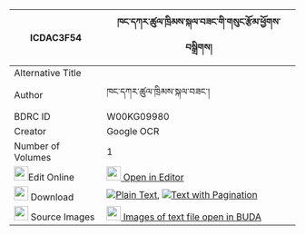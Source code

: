 |ICDAC3F54|ཁང་དཀར་ཚུལ་ཁྲིམས་སྐལ་བཟང་གི་གསུང་རྩོམ་ཕྱོགས་བསྒྲིགས། 
| --- | --- 
|Alternative Title |
|Author| ཁང་དཀར་ཚུལ་ཁྲིམས་སྐལ་བཟང་།
|BDRC ID | W00KG09980
|Creator | Google OCR
|Number of Volumes| 1
|<img width="25" src="https://img.icons8.com/color/25/000000/edit-property.png">Edit Online| [<img width="25" src="https://avatars.githubusercontent.com/u/45091458?s=200&v=4"> Open in Editor](http://editor.openpecha.org/ICDAC3F54)
|<img width="25" src="https://img.icons8.com/fluent/48/000000/download-2.png"/>  Download | [![](https://img.icons8.com/color/20/000000/txt.png)Plain Text](https://github.com/Openpecha/ICDAC3F54/releases/download/v2/khang_ka_ra_tsultrim_kalzang_g_plain_ICDAC3F54.zip), [![](https://img.icons8.com/color/20/000000/txt.png)Text with Pagination](https://github.com/Openpecha/ICDAC3F54/releases/download/v2/khang_ka_ra_tsultrim_kalzang_g_pages_ICDAC3F54.zip)
|<img width="25" src="https://img.icons8.com/plasticine/100/000000/pictures-folder.png"/>  Source Images | [<img width="25" src="https://library.bdrc.io/icons/BUDA-small.svg"> Images of text file open in BUDA](https://library.bdrc.io/show/bdr:W00KG09980)